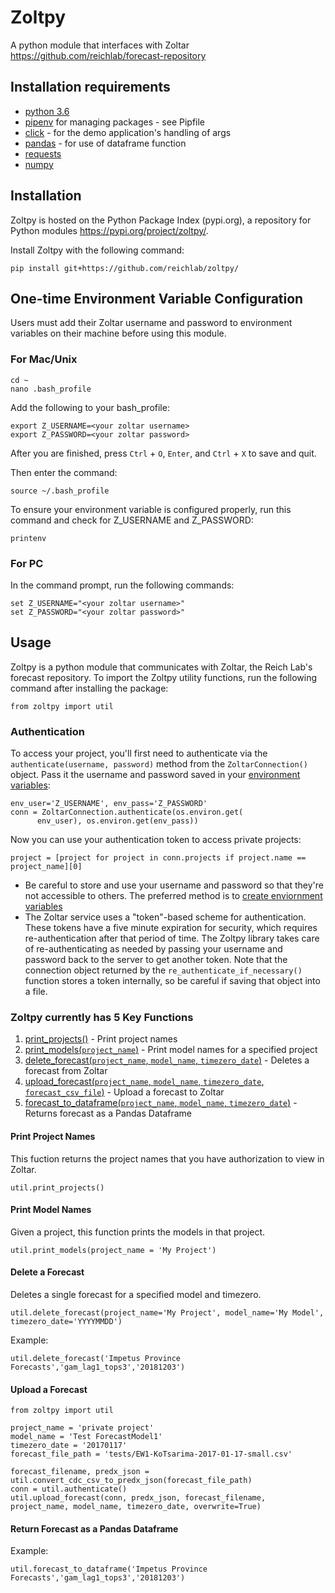 # Zoltpy
A python module that interfaces with Zoltar https://github.com/reichlab/forecast-repository

## Installation requirements
- [python 3.6](https://www.python.org/downloads/release/python-360/) 
- [pipenv](https://pipenv.readthedocs.io/en/latest/) for managing packages - see Pipfile
- [click](https://click.palletsprojects.com/en/7.x/) - for the demo application's handling of args
- [pandas](https://pandas.pydata.org/) - for use of dataframe function
- [requests](http://docs.python-requests.org/en/v2.7.0/user/install/)
- [numpy](https://pypi.org/project/numpy/)


## Installation
Zoltpy is hosted on the Python Package Index (pypi.org), a repository for Python modules https://pypi.org/project/zoltpy/. 

Install Zoltpy with the following command:
```
pip install git+https://github.com/reichlab/zoltpy/
```


## One-time Environment Variable Configuration
Users must add their Zoltar username and password to environment variables on their machine before using this module. 

### For Mac/Unix
```
cd ~
nano .bash_profile
```
Add the following to your bash_profile:
```
export Z_USERNAME=<your zoltar username>
export Z_PASSWORD=<your zoltar password>
```
After you are finished, press `Ctrl` + `O`, `Enter`, and `Ctrl` + `X` to save and quit.

Then enter the command:
```
source ~/.bash_profile
```
To ensure your environment variable is configured properly, run this command and check for Z_USERNAME and Z_PASSWORD:
```
printenv
```

### For PC
In the command prompt, run the following commands:
```
set Z_USERNAME="<your zoltar username>"
set Z_PASSWORD="<your zoltar password>"
```


## Usage
Zoltpy is a python module that communicates with Zoltar, the Reich Lab's forecast repository. To import the Zoltpy utility functions, run the following command after installing the package:
```
from zoltpy import util
```

### Authentication
To access your project, you'll first need to authenticate via the `authenticate(username, password)` method from the `ZoltarConnection()` object. Pass it the username and password saved in your [environment variables](#one-time-environment-variable-configuration): 
```
env_user='Z_USERNAME', env_pass='Z_PASSWORD'
conn = ZoltarConnection.authenticate(os.environ.get(
      env_user), os.environ.get(env_pass))
```
Now you can use your authentication token to access private projects:
```
project = [project for project in conn.projects if project.name == project_name][0]
```
- Be careful to store and use your username and password so that they're not accessible to others. The preferred method is to [create enviornment variables](#one-time-environment-variable-configuration)
- The Zoltar service uses a "token"-based scheme for authentication. These tokens have a five minute expiration for
  security, which requires re-authentication after that period of time. The Zoltpy library takes care of 
  re-authenticating as needed by passing your username and password back to the server to get another token. Note that
  the connection object returned by the `re_authenticate_if_necessary()` function stores a token internally, so be careful if saving that object into a file.
  
  
  
### Zoltpy currently has 5 Key Functions
1) [print_projects()](#print-project-names) - Print project names
2) [print_models(`project_name`)](#print-model-names) - Print model names for a specified project
3) [delete_forecast(`project_name`, `model_name`, `timezero_date`)](#delete-forecast) - Deletes a forecast from Zoltar
4) [upload_forecast(`project_name`, `model_name`, `timezero_date`, `forecast_csv_file`)](#Upload-a-Forecast) - Upload a forecast to Zoltar
5) [forecast_to_dataframe(`project_name`, `model_name`, `timezero_date`)](#Return-Forecast-as-a-Pandas-Dataframe) - Returns forecast as a Pandas Dataframe


#### Print Project Names
This fuction returns the project names that you have authorization to view in Zoltar.
```
util.print_projects()
```

#### Print Model Names
Given a project, this function prints the models in that project.
```
util.print_models(project_name = 'My Project')
```

#### Delete a Forecast
Deletes a single forecast for a specified model and timezero.
```
util.delete_forecast(project_name='My Project', model_name='My Model', timezero_date='YYYYMMDD')
```
Example:
```
util.delete_forecast('Impetus Province Forecasts','gam_lag1_tops3','20181203')
```

#### Upload a Forecast
```
from zoltpy import util

project_name = 'private project'
model_name = 'Test ForecastModel1'
timezero_date = '20170117'
forecast_file_path = 'tests/EW1-KoTsarima-2017-01-17-small.csv'

forecast_filename, predx_json = util.convert_cdc_csv_to_predx_json(forecast_file_path)
conn = util.authenticate()
util.upload_forecast(conn, predx_json, forecast_filename, project_name, model_name, timezero_date, overwrite=True)
```

#### Return Forecast as a Pandas Dataframe
Example:
```
util.forecast_to_dataframe('Impetus Province Forecasts','gam_lag1_tops3','20181203')
```
